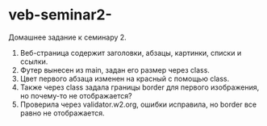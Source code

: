# veb-seminar2-
Домашнее задание к семинару 2.

1. Веб-страница содержит заголовки, абзацы, картинки, списки и ссылки.
2. Футер вынесен из main, задан его размер через class.
3. Цвет первого абзаца изменен на красный с помощью class.
4. Также через class задала границы border для первого изображения, но почему-то не отображается?
5. Проверила через validator.w2.org, ошибки исправила, но border все равно не отображается.

